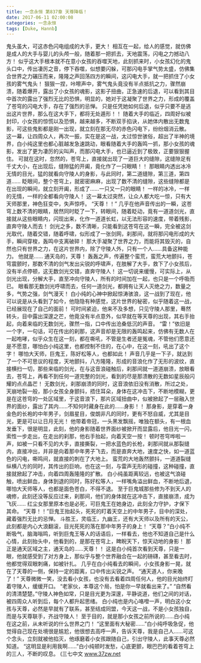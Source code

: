 ```yaml
---
title: 一念永恒 第837章 天尊降临！
date: 2017-06-11 02:00:08
categories: 一念永恒
tags: [Duke, Hannb]
---
```


鬼头虽大，可这赤色闪电组成的大手，更大！
相互在一起，给人的感觉，就仿佛是成人的大手与婴儿的头颅一般，随着那一把抓去，天地震荡，闪电之力撼动八方！
似乎这大手根本就不在意小女孩的吞噬天地，此刻抓来时，小女孩幻化的鬼头口中，传出凄厉之音，停下吞噬，似想要闪躲，可那闪电手掌气势太盛，仿佛集合世界之力碾压而来，隆隆之声回荡四方的瞬间，这闪电大手，就一把抓住了小女孩的雾气鬼头！
狠狠一捏，咔嚓声中，雾气鬼头竟没有半点抵抗之力，骤然崩溃，随着爆开，露出了小女孩的魂影，这影子扭曲，正急速的后退，可以看到其目中首次的露出了强烈无比的恐惧，明显的，她对于这凝聚了世界之力，形成的覆盖了苍穹的闪电大手，存在了强烈的忌惮。
只是任凭她如何后退，似乎只要不是逃出这片世界，那么在这大手下，都将无处遁形！！
随着大手的临近，四周好似被封印，小女孩的惊慌以及恐惧，越来越多，不断双手掐诀，从她体内散出无数鬼影，可这些鬼影都是刚一出现，就立刻在那无尽的赤色闪电下，纷纷烟消云散。
这一幕，让四周众人，再次一振，实在是这一战，太过惊世骇俗，超出了半神的境界，白小纯这里也都心脏越发急速跳动，眼看随着大手的轰鸣一抓，那小女孩的魂影，发出了更为凄厉的尖叫声，而那闪电大手，也已逼近到了极致，正要狠狠握住。
可就在这时，忽然的，苍穹上，直接就出现了一道巨大的缝隙，这缝隙足有千丈大小，在出现后，缝隙猛的开阖，竟化作了一只眼睛！！
那眼睛内透出冰冷无情的目光，猛的就看向守陵人的身影，与此同时，第二道缝隙，第三道，第四道……
眨眼间，整个苍穹上，就密密麻麻，出现了数不清的缝隙，这些缝隙都是在出现的瞬间，就立刻开阖，形成了……一只又一只的眼睛！
一样的冰冷，一样的无情，一样的全都看向守陵人！
这一幕太过突然，让众人都大吃一惊，只有大天师那里，神色狂变中，失声惊呼。
“天尊！！”
几乎在他声音传出的一瞬，这苍穹上数不清的眼睛，居然同时眨了一下，转眼间，随着眨动，竟有一道道剑光，直接就从这些眼睛内，闪现出来，化作一道道长虹，以无法形容的速度，带着残影，直奔守陵人而去！
剑光之多，数不清晰，只能看到这苍穹在这一瞬，完全被这剑光取代，随着交错，随着呼啸，似形成了一张剑网，刹那间，就将那闪电形成的大手，瞬间穿梭，轰鸣中支离破碎！
那大手凝聚了世界之力，而能将其毁灭的，自然也只有世界之力，在这片世界内，除了守陵人外，只有一个人……具备这种能力。
他就是……
通天岛的，天尊！
轰轰之声，传遍整个蛮荒，蛮荒大地颤抖，苍穹震颤时，那数不清的剑气发出尖锐的呼啸声，在肢解了大手，救下了小女孩后，没有半点停顿，这无数剑光交错，直奔守陵人！
这一切说来缓慢，可实际上，从剑光出现，分解大手，直至冲向守陵人，所有的时间加在一起，也只是一个呼吸而已。
眼看那无数剑光呼啸而去，任何一道剑光，都拥有让天人灭绝之力，数量之多，气势之强，剑气漫天！
白小纯的心神中掀起惊涛骇浪，这一战到了现在，他可以说是从头看到了如今，他隐隐有种感觉，这片世界的秘密，似乎随着这一战，已经展现在了自己的面前！
可时间紧迫，他来不及多想，只见守陵人那里，蓦然转头，目中露出深邃之芒，他竟没有半点意外，似早就在等天尊的出现，其右手抬起，向着来临的无数剑光，骤然一指，口中传出沧桑低沉的声音。
“雷！”依旧是一个字，一句话，可在传出的刹那，这声音却是无限的轰鸣起来，仿佛有无数人在一起咆哮，似乎众生在这一刻，都在嘶吼，不管是生者还是冤魂，不管他们愿意还是不愿意，哪怕白小纯这里，也都控制不住的，在心中，在这一刻，吼出了这个字！
哪怕大天师，巨鬼王，陈好松等人，也都如此！
声音几乎是一下子，就达到了一个不可思议的程度，天地颤抖，八方隆隆，形成的音浪化作了无形的波纹，直接横扫一切，那些来临的剑光，在与这音浪碰触后，刹那间就一道道崩溃，放眼看去，苍穹上，再看不到任何一道完整的剑光，看到的尽是那溃散的无数如星辰般闪耀的点点晶芒！
无数剑光，刹那崩溃的同时，这音浪依旧没有消散，所过之处，天崩地裂一般，那小女孩全身颤抖，捂住耳朵，身体在这冲击下，不断地模糊，更是在这苍穹的一处区域里，于这音浪下，那片区域扭曲中，似被掀起了一层融入世界的面纱，露出了其内……不知何时藏身在此的……身影！！
那身影，是穿着一身金色的长袍的中年男子，剑眉星目，俊朗非凡的同时，更有不怒自威，尤其是目光，更是可以让日月无光！
他带着帝冠，一头黑发飘摇，唯独在额头，有一根血发垂下，很是明显，此刻，他的身影随着世界面纱被掀开而显露后，他目光一闪，索性一步走出，在走出的刹那，他右手抬起，向着天空一按！
顿时苍穹哗啦一声，如被一只看不见的大手，直接撕裂，一把水蓝色的长枪，刹那间就从那裂缝内，直接冲出，并非是向着那中年男子飞去，而是直奔大地，速度之快，如一道蓝色的闪电，嘶鸣间，就直接的刺在了大地上。
蛮荒的大地轰然颤抖，一道道裂缝纵横八方的同时，其传出的巨响，也在这一刻，与雷声无形的碰撞，这种碰撞，直接就掀起了冲击，向着四周轰隆隆的扩散。
白小纯虽距离较远，也被这气浪碰触，喷出鲜血，身体到退的同时，陈好松等人，一样嘴角溢出鲜血，不断地后退，哪怕大天师等人，也都是面色苍白，不得不退。
至于巨鬼城那些修为不到天人的魂修，此刻还没等反应过来，刹那间，他们的身体就在这冲击下，直接崩溃，成为飞灰……
红尘女那里原本也是必死，可巨鬼王在她身边，此刻全力守护，才保下其命。
“天尊！！”巨鬼王抬起头，死死的盯着天空上的中年男子，目中的深处，藏着强烈无比的忌惮。
斗胜王，灵临王，九幽王，还有大天师以及所有的天公，此刻都是内心大浪翻滚，目光死死的落在那中年男子的身上！
“天尊？”白小纯不断吸气，脑海嗡鸣，听到巨鬼王等人的话语后，一样看去，他也不知道自己是什么心情，此刻抬头中，他看到的，是那在苍穹上，睥睨天下，惊天动地的身影！
那正是通天区域之主，通天岛的……天尊！！
这是白小纯首次看到天尊，只是一眼，他就感受到了对方身上，那似乎与整个世界融合在一起的磅礴，甚至看去时，他都觉得双眼刺痛，如被针扎。
几乎在白小纯看去的瞬间，小女孩身影一晃，就在了天尊的一侧，保持一定的距离，口中传出尖锐之声。
“通天道人，你来晚了！”
天尊微微一笑，没去看小女孩，也没有去看着四周任何人，他的目光始终盯着守陵人，缓缓开口。
“老家伙，本尊这个局，怕是你一早就看出来了。”
“自然看的清清楚楚。”守陵人神色如常，只是目光更为深邃，平静说道，他们之间的对话，被四周众人听到后，每个人都升起思绪。
白小纯也是内心咯噔一声，明白这小女孩与天尊，必然是早就有了联系，甚至结成同盟，今天这一战，不是小女孩独自，而是与天尊联手，齐战守陵人！
至于目的，就是那小女孩之前所说的……白小纯在这之前，从未听说的什么世界之门！
“这里面有大秘密……”白小纯呼吸急促，他觉得自己现在处境很是尴尬，他很想去高呼一声，告诉天尊，我是自己人……可这个念头，立刻就被他掐灭，他琢磨着小女孩跟随自己，引出守陵人，此事天尊必然知道。
“这明显是利用我啊……”白小纯顿时发愁，心底更颤，眼巴巴的看着苍穹上的三人，不断的叹息。
(三七中文 www.37zw.net